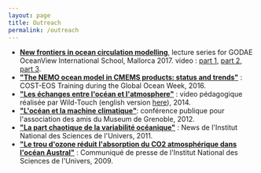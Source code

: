 ```yaml
---
layout: page
title: Outreach
permalink: /outreach
---
```

 - **[New frontiers in ocean circulation modelling](https://github.com/lesommer/2017-lectures-godae-ocean-view)**, lecture series for GODAE OceanView International School, Mallorca 2017. video : [part 1](https://www.youtube.com/watch?v=gIhLmBvRxtM), [part 2](https://www.youtube.com/watch?v=bRs4TEymgm0), [part 3](https://www.youtube.com/watch?v=QalA5RkC9P8).
 - **["The NEMO ocean model in CMEMS products: status and trends"](https://www.youtube.com/watch?v=c9Yo-daXnOM)** : COST-EOS Training during the Global Ocean Week, 2016. 
 - **["Les échanges entre l'océan et l'atmosphere"](https://www.youtube.com/watch?v=T72evOvZC8c)** : video pédagogique réalisée par Wild-Touch (english version [here](https://www.youtube.com/watch?v=8vC7hbxZidY)), 2014.
 - **["L'océan et la machine climatique"](http://lgge.osug.fr/personnels/Lesommer_Julien/pub/LeSommerMuseumGrenoble_y2012m09d26.pdf)**: conférence publique pour l'association des amis du Museum de Grenoble, 2012. 
 - **["La part chaotique de la variabilité océanique"](http://www.insu.cnrs.fr/en/environnement/ocean-littoral/la-part-chaotique-de-la-variabilite-oceanique)** : News de l'Institut National des Sciences de l'Univers, 2011. 
- **["Le trou d'ozone réduit l'absorption du CO2 atmosphérique dans l'océan Austral"](http://www.insu.cnrs.fr/en/environnement/atmosphere/le-trou-d-ozone-reduit-l-absorption-du-co2-atmospherique-dans-l-ocean-austr)** : Communiqué de presse de l'Institut National des Sciences de l'Univers, 2009.






